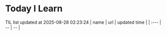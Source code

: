 # Today I Learn 
TIL list updated at 2025-08-28 02:23:24
| name | url | updated time |
| :--- | -- | -- |
